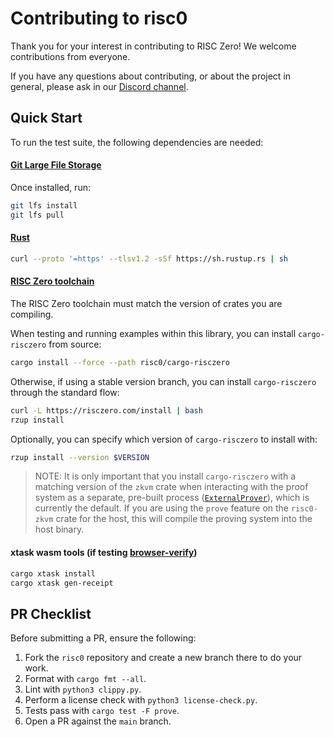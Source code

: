 # Contributing to risc0

Thank you for your interest in contributing to RISC Zero! We welcome contributions from everyone.

If you have any questions about contributing, or about the project in general, please ask in our [Discord channel](https://discord.gg/risczero).

## Quick Start

To run the test suite, the following dependencies are needed:

#### [Git Large File Storage](https://docs.github.com/en/repositories/working-with-files/managing-large-files/installing-git-large-file-storage)

Once installed, run:

```bash
git lfs install
git lfs pull
```

#### [Rust](https://www.rust-lang.org/tools/install)

```bash
curl --proto '=https' --tlsv1.2 -sSf https://sh.rustup.rs | sh
```

#### [RISC Zero toolchain](https://dev.risczero.com/api/zkvm/quickstart#1-install-the-risc-zero-toolchain)

The RISC Zero toolchain must match the version of crates you are compiling.

When testing and running examples within this library, you can install `cargo-risczero` from source:

```bash
cargo install --force --path risc0/cargo-risczero
```

Otherwise, if using a stable version branch, you can install `cargo-risczero` through the standard flow:

```bash
curl -L https://risczero.com/install | bash
rzup install
```

Optionally, you can specify which version of `cargo-risczero` to install with:

```bash
rzup install --version $VERSION
```

> NOTE: It is only important that you install `cargo-risczero` with a matching version of the `zkvm` crate when interacting with the proof system as a separate, pre-built process ([`ExternalProver`](https://docs.rs/risc0-zkvm/latest/risc0_zkvm/struct.ExternalProver.html)), which is currently the default. If you are using the `prove` feature on the `risc0-zkvm` crate for the host, this will compile the proving system into the host binary.

#### xtask wasm tools (if testing [browser-verify](./examples/browser-verify))

```bash
cargo xtask install
cargo xtask gen-receipt
```

## PR Checklist

Before submitting a PR, ensure the following:

1. Fork the `risc0` repository and create a new branch there to do your work.
2. Format with `cargo fmt --all`.
3. Lint with `python3 clippy.py`.
4. Perform a license check with `python3 license-check.py`.
5. Tests pass with `cargo test -F prove`.
6. Open a PR against the `main` branch.
